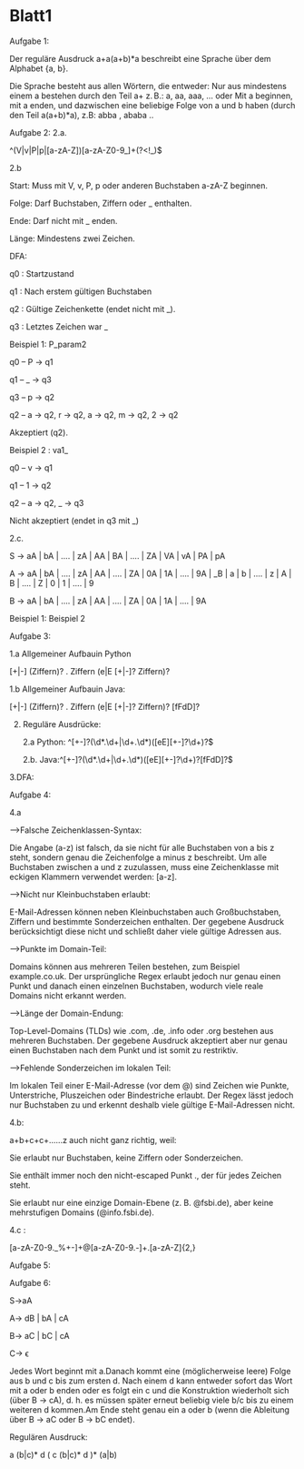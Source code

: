 # Blatt1

Aufgabe 1:

Der reguläre Ausdruck a+a(a+b)*a beschreibt eine Sprache über dem Alphabet {a, b}. 

Die Sprache besteht aus allen Wörtern, die entweder: Nur aus mindestens einem a bestehen  durch den Teil a+ z. B.: a, aa, aaa, … oder Mit a beginnen, mit a enden, und dazwischen eine beliebige Folge von a und b haben (durch den Teil a(a+b)*a), z.B: abba , ababa .. 


Aufgabe 2:
2.a.

^(V|v|P|p|[a-zA-Z])[a-zA-Z0-9_]+(?<!_)$

2.b

Start: Muss mit V, v, P, p oder anderen Buchstaben a-zA-Z beginnen. 

Folge: Darf Buchstaben, Ziffern oder _ enthalten. 

Ende: Darf nicht mit _ enden. 

Länge: Mindestens zwei Zeichen.

DFA:

q0 : Startzustand

q1 : Nach erstem gültigen Buchstaben

q2 : Gültige Zeichenkette (endet nicht mit _). 

q3 : Letztes Zeichen war _ 

Beispiel 1: P_param2

q0 – P → q1 

q1 – _ → q3

q3 – p → q2 

q2 – a → q2, r → q2, a → q2, m → q2, 2 → q2 

Akzeptiert (q2).

Beispiel 2 : va1_

q0 – v → q1 

q1 – 1 → q2 

q2 – a → q2, _ → q3 

Nicht akzeptiert (endet in q3 mit _) 

2.c.

S → aA | bA | .... | zA | AA | BA | .... | ZA | VA | vA | PA | pA  

A → aA | bA | .... | zA | AA | .... | ZA | 0A | 1A | .... | 9A | _B | a | b | .... | z | A | B | .... | Z | 0 | 1 | .... | 9 

B → aA | bA | .... | zA | AA | .... | ZA | 0A | 1A | .... | 9A    

Beispiel 1: 
Beispiel 2

Aufgabe 3:

1.a Allgemeiner Aufbauin Python

   [+|-] (Ziffern)? . Ziffern (e|E [+|-]? Ziffern)?
   
1.b Allgemeiner Aufbauin Java:

   [+|-] (Ziffern)? . Ziffern (e|E [+|-]? Ziffern)? [fFdD]?
   
2. Reguläre Ausdrücke:
   
   2.a Python: ^[+-]?(\d*\.\d+|\d+\.\d*)([eE][+-]?\d+)?$
   
   2.b. Java:^[+-]?(\d*\.\d+|\d+\.\d*)([eE][+-]?\d+)?[fFdD]?$
    
3.DFA:



Aufgabe 4:

4.a

-->Falsche Zeichenklassen-Syntax:

Die Angabe (a-z) ist falsch, da sie nicht für alle Buchstaben von a bis z steht, sondern genau die Zeichenfolge a minus z beschreibt. Um alle Buchstaben zwischen a und z zuzulassen, muss eine Zeichenklasse mit eckigen Klammern verwendet werden: [a-z].

-->Nicht nur Kleinbuchstaben erlaubt:

E-Mail-Adressen können neben Kleinbuchstaben auch Großbuchstaben, Ziffern und bestimmte Sonderzeichen enthalten. Der gegebene Ausdruck berücksichtigt diese nicht und schließt daher viele gültige Adressen aus.

-->Punkte im Domain-Teil:

Domains können aus mehreren Teilen bestehen, zum Beispiel example.co.uk. Der ursprüngliche Regex erlaubt jedoch nur genau einen Punkt und danach einen einzelnen Buchstaben, wodurch viele reale Domains nicht erkannt werden.

-->Länge der Domain-Endung:

Top-Level-Domains (TLDs) wie .com, .de, .info oder .org bestehen aus mehreren Buchstaben. Der gegebene Ausdruck akzeptiert aber nur genau einen Buchstaben nach dem Punkt und ist somit zu restriktiv.

-->Fehlende Sonderzeichen im lokalen Teil:

Im lokalen Teil einer E-Mail-Adresse (vor dem @) sind Zeichen wie Punkte, Unterstriche, Pluszeichen oder Bindestriche erlaubt. Der Regex lässt jedoch nur Buchstaben zu und erkennt deshalb viele gültige E-Mail-Adressen nicht.

4.b:

a+b+c+c+......z auch nicht ganz richtig, weil:

Sie erlaubt nur Buchstaben, keine Ziffern oder Sonderzeichen.

Sie enthält immer noch den nicht-escaped Punkt ., der für jedes Zeichen steht.

Sie erlaubt nur eine einzige Domain-Ebene (z. B. @fsbi.de), aber keine mehrstufigen Domains (@info.fsbi.de).
   
4.c :

[a-zA-Z0-9._%+-]+@[a-zA-Z0-9.-]+\.[a-zA-Z]{2,}


Aufgabe 5:


Aufgabe 6:

S->aA 

A-> dB | bA | cA 

B-> aC | bC | cA 

C-> ϵ 

Jedes Wort beginnt mit a.Danach kommt eine (möglicherweise leere) Folge aus b und c bis zum ersten d. Nach einem d kann entweder sofort das Wort mit a oder b enden  oder es folgt ein c und die Konstruktion wiederholt sich (über B -> cA), d. h. es müssen später erneut beliebig viele b/c bis zu einem weiteren d kommen.Am Ende steht genau ein a oder b (wenn die Ableitung über B -> aC oder B -> bC endet).

Regulären Ausdruck:

a (b|c)* d ( c (b|c)* d )* (a|b)  






